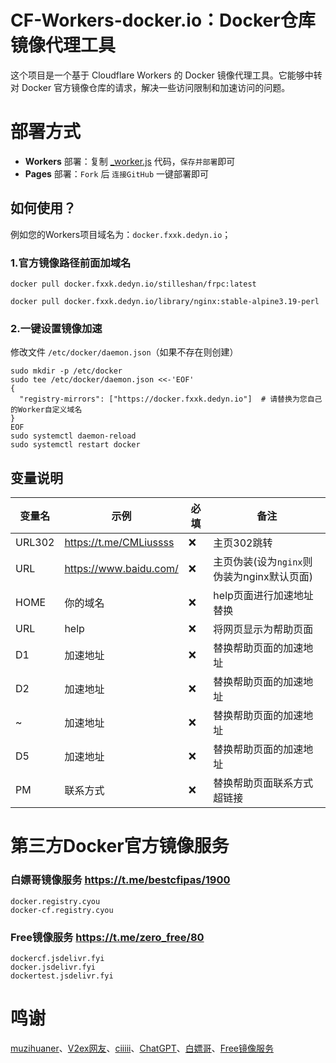 # CF-Workers-docker.io：Docker仓库镜像代理工具

这个项目是一个基于 Cloudflare Workers 的 Docker 镜像代理工具。它能够中转对 Docker 官方镜像仓库的请求，解决一些访问限制和加速访问的问题。

# 部署方式

- **Workers** 部署：复制 [_worker.js](https://github.com/cmliu/CF-Workers-docker.io/blob/main/_worker.js) 代码，`保存并部署`即可
- **Pages** 部署：`Fork` 后 `连接GitHub` 一键部署即可

## 如何使用？

例如您的Workers项目域名为：`docker.fxxk.dedyn.io`；

### 1.官方镜像路径前面加域名
```shell
docker pull docker.fxxk.dedyn.io/stilleshan/frpc:latest
```
```shell
docker pull docker.fxxk.dedyn.io/library/nginx:stable-alpine3.19-perl
```

### 2.一键设置镜像加速
修改文件 `/etc/docker/daemon.json`（如果不存在则创建）
```shell
sudo mkdir -p /etc/docker
sudo tee /etc/docker/daemon.json <<-'EOF'
{
  "registry-mirrors": ["https://docker.fxxk.dedyn.io"]  # 请替换为您自己的Worker自定义域名
}
EOF
sudo systemctl daemon-reload
sudo systemctl restart docker
```

## 变量说明
| 变量名 | 示例 | 必填 | 备注 | 
|--|--|--|--|
| URL302 | https://t.me/CMLiussss |❌| 主页302跳转 |
| URL | https://www.baidu.com/ |❌| 主页伪装(设为`nginx`则伪装为nginx默认页面) |
| HOME | 你的域名 |❌|help页面进行加速地址替换|
| URL | help |❌|将网页显示为帮助页面|
| D1 |加速地址|❌| 替换帮助页面的加速地址 |
| D2 |加速地址|❌| 替换帮助页面的加速地址 |
| ~ |加速地址|❌| 替换帮助页面的加速地址 |
| D5 |加速地址|❌| 替换帮助页面的加速地址 |
| PM |联系方式|❌| 替换帮助页面联系方式超链接 |

# 第三方Docker官方镜像服务

### 白嫖哥镜像服务 https://t.me/bestcfipas/1900
```shell
docker.registry.cyou
docker-cf.registry.cyou
```

### Free镜像服务 https://t.me/zero_free/80
```shell
dockercf.jsdelivr.fyi
docker.jsdelivr.fyi
dockertest.jsdelivr.fyi
```

# 鸣谢

[muzihuaner](https://github.com/muzihuaner)、[V2ex网友](https://global.v2ex.com/t/1007922)、[ciiiii](https://github.com/ciiiii/cloudflare-docker-proxy)、[ChatGPT](https://chatgpt.com/)、[白嫖哥](https://t.me/bestcfipas/1900)、[Free镜像服务](https://t.me/zero_free/80)

